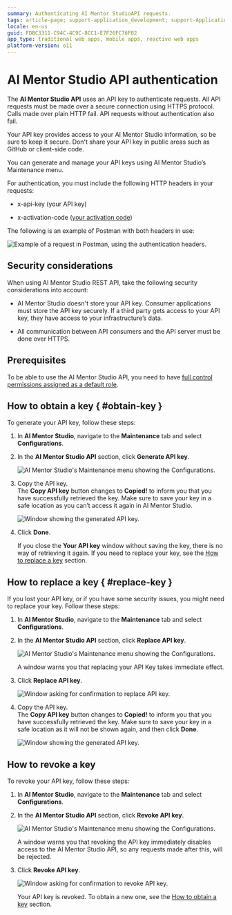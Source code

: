 ```yaml
---
summary: Authenticating AI Mentor StudioAPI requests.
tags: article-page; support-application_development; support-Application_Lifecycle; support-devOps; support-Integrations_Extensions
locale: en-us
guid: FDBC3311-C94C-4C9C-8CC1-E7F26FC76F02
app_type: traditional web apps, mobile apps, reactive web apps
platform-version: o11
---
```


# AI Mentor Studio API authentication

The **AI Mentor Studio API** uses an API key to authenticate requests. All API requests must be made over a secure connection using HTTPS protocol. Calls made over plain HTTP fail. API requests without authentication also fail.  

Your API key provides access to your AI Mentor Studio information, so be sure to keep it secure. Don't share your API key in public areas such as GitHub or client-side code.  

You can generate and manage your API keys using AI Mentor Studio’s Maintenance menu.  

For authentication, you must include the following HTTP headers in your requests:

* x-api-key (your API key)

* x-activation-code ([your activation code](https://success.outsystems.com/Support/Enterprise_Customers/Licensing/Manage_and_Upgrade/Find_the_Activation_Code_and_the_Serial_Number))

The following is an example of Postman with both headers in use:

![Example of a request in Postman, using the authentication headers.](images/postman-example.png)

## Security considerations

When using AI Mentor Studio REST API, take the following security considerations into account:

* AI Mentor Studio doesn't store your API key. Consumer applications must store the API key securely. If a third party gets access to your API key, they have access to your infrastructure’s data.

* All communication between API consumers and the API server must be done over HTTPS.

## Prerequisites

To be able to use the AI Mentor Studio API, you need to have [full control permissions assigned as a default role](../../../managing-the-applications-lifecycle/manage-tech-debt/how-works.md#manage-architecture-dashboard-api).

## How to obtain a key { #obtain-key }

To generate your API key, follow these steps:

1. In **AI Mentor Studio**, navigate to the **Maintenance** tab and select **Configurations**.

1. In the **AI Mentor Studio API** section, click **Generate API key**.

    ![AI Mentor Studio's Maintenance menu showing the Configurations.](images/generate-key-ams.png)

1. Copy the API key.  
    The **Copy API key** button changes to **Copied!** to inform you that you have successfully retrieved the key. Make sure to save your key in a safe location as you can’t access it again in AI Mentor Studio.

    ![Window showing the generated API key.](images/copy-key-ams.png)

1. Click **Done**.

    If you close the **Your API key** window without saving the key, there is no way of retrieving it again. If you need to replace your key, see the [How to replace a key](#replace-key) section.


## How to replace a key { #replace-key }

If you lost your API key, or if you have some security issues, you might need to replace your key. Follow these steps:

1. In **AI Mentor Studio**, navigate to the **Maintenance** tab and select **Configurations**.

1. In the **AI Mentor Studio API** section, click **Replace API key**. 

    ![AI Mentor Studio's Maintenance menu showing the Configurations.](images/replace-key-ams.png)

    A window warns you that replacing your API Key takes immediate effect.

1. Click **Replace API key**.

    ![Window asking for confirmation to replace API key.](images/replace-key-window-ams.png)

1. Copy the API key.  
    The **Copy API key** button changes to **Copied!** to inform you that you have successfully retrieved the key. Make sure to save your key in a safe location as it will not be shown again, and then click **Done**.

    ![Window showing the generated API key.](images/copy-key-ams.png)

## How to revoke a key

To revoke your API key, follow these steps:

1. In **AI Mentor Studio**, navigate to the **Maintenance** tab and select **Configurations**.

1. In the **AI Mentor Studio API** section, click **Revoke API key**.

    ![AI Mentor Studio's Maintenance menu showing the Configurations.](images/revoke-key-ams.png)

    A window warns you that revoking the API key immediately disables access to the AI Mentor Studio API, so any requests made after this, will be rejected.

1. Click **Revoke API key**.

    ![Window asking for confirmation to revoke API key.](images/revoke-key-window-ams.png)

    Your API key is revoked. To obtain a new one, see the [How to obtain a key](#obtain-key) section.
